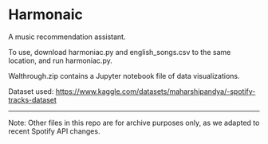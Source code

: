 # Harmonaic
A music recommendation assistant.

To use, download harmoniac.py and english_songs.csv to the same location, and run harmoniac.py.

Walthrough.zip contains a Jupyter notebook file of data visualizations.

Dataset used: https://www.kaggle.com/datasets/maharshipandya/-spotify-tracks-dataset
_________________________________________________________________________________________________________


Note: Other files in this repo are for archive purposes only, as we adapted to recent Spotify API changes.
